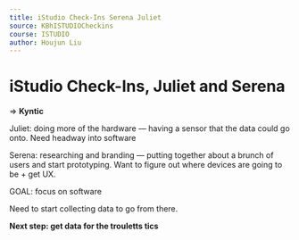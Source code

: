```yaml
---
title: iStudio Check-Ins Serena Juliet
source: KBhISTUDIOCheckins
course: ISTUDIO
author: Houjun Liu
---
```

# iStudio Check-Ins, Juliet and Serena

=> **Kyntic**

Juliet: doing more of the hardware — having a sensor that the data could go onto. Need headway into software

Serena: researching and branding — putting together about a brunch of users and start prototyping. Want to figure out where devices are going to be + get UX. 

GOAL: focus on software

Need to start collecting data to go from there.

**Next step: get data for the trouletts tics**
